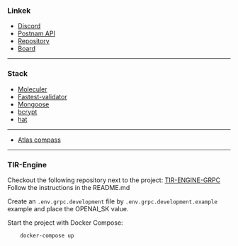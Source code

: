 ### Linkek

- [Discord](https://discord.com/channels/823104905141157918/1141629090735067176)
- [Postnam API](https://documenter.getpostman.com/view/795261/2s9Xy6pUdQ)
- [Repository](https://github.com/FiddlerZsolt/node-tir-api)
- [Board](https://github.com/users/FiddlerZsolt/projects/1)

---

### Stack

- [Moleculer](https://moleculer.services/)
- [Fastest-validator](https://github.com/icebob/fastest-validator)
- [Mongoose](https://mongoosejs.com/)
- [bcrypt](https://www.npmjs.com/package/bcrypt)
- [hat](https://www.npmjs.com/package/hat)

---

- [Atlas compass](https://www.mongodb.com/products/compass)

---

### TIR-Engine

Checkout the following repository next to the project: [TIR-ENGINE-GRPC](https://github.com/Ptrskay3/tir-engine-grpc)
Follow the instructions in the README.md

Create an `.env.grpc.development` file by `.env.grpc.development.example` example and place the OPENAI_SK value.

Start the project with Docker Compose:

```bash
    docker-compose up
```
